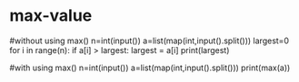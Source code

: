 # max-value
#without using max()
n=int(input())
a=list(map(int,input().split()))
largest=0
for i in range(n):
  if a[i] > largest: 
            largest = a[i] 
print(largest)

#with using max()
n=int(input())
a=list(map(int,input().split()))
print(max(a))
